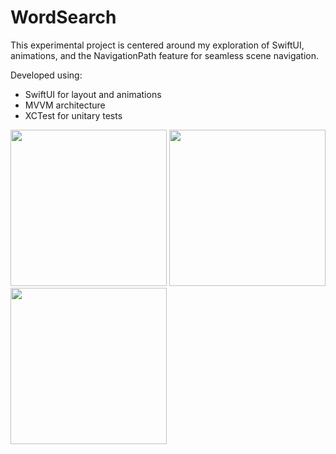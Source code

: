 # WordSearch

This experimental project is centered around my exploration of SwiftUI, animations, and the NavigationPath feature for seamless scene navigation.

Developed using:
- SwiftUI for layout and animations
- MVVM architecture
- XCTest for unitary tests

<img src="https://github.com/edumtto/word-search/assets/9659453/cb5b0914-9057-4358-ba78-1715446d7961.png" width="250"></img>
<img src="https://github.com/edumtto/word-search/assets/9659453/83fe66a0-5f92-490e-b27d-2b9dbce36348.png" width="250"></img>
<img src="https://github.com/edumtto/word-search/assets/9659453/2b439caf-d009-48d4-983c-939f7d0e669c.png" width="250"></img>
